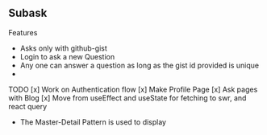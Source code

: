 ## Subask 

Features
- Asks only with github-gist
- Login to ask a new Question
- Any one can answer a question as long as the gist id provided is unique
- 
TODO
[x] Work on Authentication flow
[x] Make Profile Page
[x] Ask pages with Blog 
[x] Move from useEffect and useState for fetching to swr, and react query

- The Master-Detail Pattern is used to display 